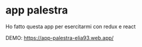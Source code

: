 # app palestra
Ho fatto questa app per esercitarmi con redux e react 

DEMO: https://app-palestra-elia93.web.app/